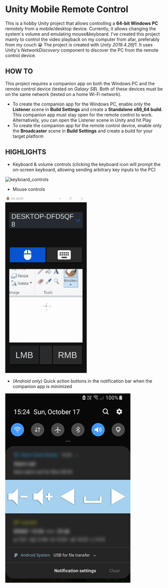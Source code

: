 # Unity Mobile Remote Control

This is a hobby Unity project that allows controlling a **64-bit Windows PC** remotely from a mobile/desktop device. Currently, it allows changing the system's volume and emulating mouse&keyboard. I've created this project mainly to control the video playback on my computer from afar, preferably from my couch :grinning: The project is created with *Unity 2019.4.26f1*. It uses Unity's *NetworkDiscovery* component to discover the PC from the remote control device.

## HOW TO

This project requires a companion app on both the Windows PC and the remote control device (tested on *Galaxy S8*). Both of these devices must be on the same network (tested on a home Wi-Fi network).

- To create the companion app for the Windows PC, enable only the **Listener** scene in **Build Settings** and create a **Standalone x86_64 build**. This companion app must stay open for the remote control to work. Alternatively, you can open the Listener scene in Unity and hit Play
- To create the companion app for the remote control device, enable only the **Broadcaster** scene in **Build Settings** and create a build for your target platform

## HIGHLIGHTS

- Keyboard & volume controls (clicking the keyboard icon will prompt the on-screen keyboard, allowing sending arbitrary key inputs to the PC)

![keyboard_controls](Images/KeyboardControls.gif)

- Mouse controls

![mouse_controls](Images/MouseControls.gif)

- *(Android only)* Quick action buttons in the notification bar when the companion app is minimized

![mouse_controls](Images/AndroidNotifications.png)
